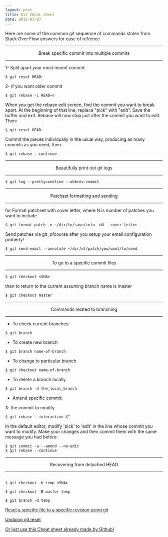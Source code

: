 ```yaml
---
layout: post
title: Git Cheat sheet
date: 2015-03-07
---
```

Here are some of the common git sequence of commands stolen from Stack Over Flow answers for ease of refrence


---

<center class="muted">Break specific commit into multiple commits </center>

---

1- Split apart your most recent commit:

```
$ git reset HEAD~
```

2- if you want older commit

```
$ git rebase -i HEAD~n
```

When you get the rebase edit screen, find the commit you want to break apart. At the beginning of that line, replace "pick" with "edit". Save the buffer and exit. Rebase will now stop just after the commit you want to edit. Then:

```
$ git reset HEAD~
```

Commit the pieces individually in the usual way, producing as many commits as you need, then

```
$ git rebase --continue
```

---

<center class="muted">Beautifully print out git logs</center>

---
 
```
$ git log --pretty=oneline --abbrev-commit
```

---

<center class="muted">Patchset formatting and sending</center>

---

for Format patchset with cover letter, where N is number of patches you want to include

```
$ git format-patch -o ~/dir/to/save/into -nN --cover-letter 
```

Send patches via git ,ofcourse after you setup your email configuration proberly!



```
$ git send-email --annotate ~/dir/of/patch/you/want/to/send
```

---

<center class="muted">To go to a specific commit files</center>

---

```
$ git checkout <SHA>
```

then to return to the current assuming branch name is master

```
$ git checkout master
```

---

<center class="muted">Commands related to branching</center>

---

- To check current branches:

```
$ git branch
```

- To create new branch

```
$ git branch name-of-branch
```

- To change to particular branch

```
$ git checkout name-of-branch
```

- To delete a branch locally

```
$ git branch -d the_local_branch
```

- Amend specific commit:

X: the commit to modify

```
$ git rebase --interactive X^
```

In the default editor, modify 'pick' to 'edit' in the line whose commit you want to modify. Make your changes and then commit them with the same message you had before:

```
$ git commit -a --amend --no-edit
$ git rebase --continue
```

---

<center class="muted">Recovering from detached HEAD</center>

---

```

$ git checkout -b temp <SHA>

$ git checkout -B master temp

$ git branch -d temp

```

[Reset a specific file to a specific revision using git](http://stackoverflow.com/questions/215718/reset-or-revert-a-specific-file-to-a-specific-revision-using-git)

[Undoing git reset](http://stackoverflow.com/questions/2510276/undoing-git-reset)

[Or just use this Cheat sheet already made by Github!](https://training.github.com/kit/downloads/github-git-cheat-sheet.pdf)


